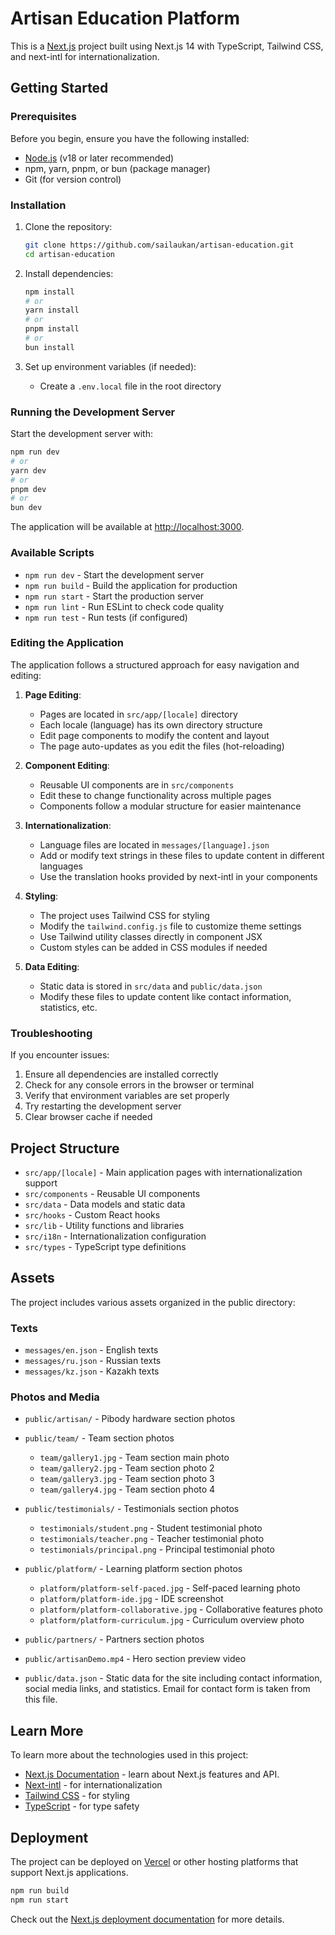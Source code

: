 # Artisan Education Platform

This is a [Next.js](https://nextjs.org) project built using Next.js 14 with TypeScript, Tailwind CSS, and next-intl for internationalization.

## Getting Started

### Prerequisites

Before you begin, ensure you have the following installed:

- [Node.js](https://nodejs.org/) (v18 or later recommended)
- npm, yarn, pnpm, or bun (package manager)
- Git (for version control)

### Installation

1. Clone the repository:

   ```bash
   git clone https://github.com/sailaukan/artisan-education.git
   cd artisan-education
   ```

2. Install dependencies:

   ```bash
   npm install
   # or
   yarn install
   # or
   pnpm install
   # or
   bun install
   ```

3. Set up environment variables (if needed):
   - Create a `.env.local` file in the root directory

### Running the Development Server

Start the development server with:

```bash
npm run dev
# or
yarn dev
# or
pnpm dev
# or
bun dev
```

The application will be available at [http://localhost:3000](http://localhost:3000).

### Available Scripts

- `npm run dev` - Start the development server
- `npm run build` - Build the application for production
- `npm run start` - Start the production server
- `npm run lint` - Run ESLint to check code quality
- `npm run test` - Run tests (if configured)

### Editing the Application

The application follows a structured approach for easy navigation and editing:

1. **Page Editing**:

   - Pages are located in `src/app/[locale]` directory
   - Each locale (language) has its own directory structure
   - Edit page components to modify the content and layout
   - The page auto-updates as you edit the files (hot-reloading)

2. **Component Editing**:

   - Reusable UI components are in `src/components`
   - Edit these to change functionality across multiple pages
   - Components follow a modular structure for easier maintenance

3. **Internationalization**:

   - Language files are located in `messages/[language].json`
   - Add or modify text strings in these files to update content in different languages
   - Use the translation hooks provided by next-intl in your components

4. **Styling**:

   - The project uses Tailwind CSS for styling
   - Modify the `tailwind.config.js` file to customize theme settings
   - Use Tailwind utility classes directly in component JSX
   - Custom styles can be added in CSS modules if needed

5. **Data Editing**:
   - Static data is stored in `src/data` and `public/data.json`
   - Modify these files to update content like contact information, statistics, etc.

### Troubleshooting

If you encounter issues:

1. Ensure all dependencies are installed correctly
2. Check for any console errors in the browser or terminal
3. Verify that environment variables are set properly
4. Try restarting the development server
5. Clear browser cache if needed

## Project Structure

- `src/app/[locale]` - Main application pages with internationalization support
- `src/components` - Reusable UI components
- `src/data` - Data models and static data
- `src/hooks` - Custom React hooks
- `src/lib` - Utility functions and libraries
- `src/i18n` - Internationalization configuration
- `src/types` - TypeScript type definitions

## Assets

The project includes various assets organized in the public directory:

### Texts

- `messages/en.json` - English texts
- `messages/ru.json` - Russian texts
- `messages/kz.json` - Kazakh texts

### Photos and Media

- `public/artisan/` - Pibody hardware section photos
- `public/team/` - Team section photos
  - `team/gallery1.jpg` - Team section main photo
  - `team/gallery2.jpg` - Team section photo 2
  - `team/gallery3.jpg` - Team section photo 3
  - `team/gallery4.jpg` - Team section photo 4
- `public/testimonials/` - Testimonials section photos
  - `testimonials/student.png` - Student testimonial photo
  - `testimonials/teacher.png` - Teacher testimonial photo
  - `testimonials/principal.png` - Principal testimonial photo
- `public/platform/` - Learning platform section photos
  - `platform/platform-self-paced.jpg` - Self-paced learning photo
  - `platform/platform-ide.jpg` - IDE screenshot
  - `platform/platform-collaborative.jpg` - Collaborative features photo
  - `platform/platform-curriculum.jpg` - Curriculum overview photo
- `public/partners/` - Partners section photos
- `public/artisanDemo.mp4` - Hero section preview video

- `public/data.json` - Static data for the site including contact information, social media links, and statistics. Email for contact form is taken from this file.

## Learn More

To learn more about the technologies used in this project:

- [Next.js Documentation](https://nextjs.org/docs) - learn about Next.js features and API.
- [Next-intl](https://next-intl-docs.vercel.app/) - for internationalization
- [Tailwind CSS](https://tailwindcss.com/docs) - for styling
- [TypeScript](https://www.typescriptlang.org/docs/) - for type safety

## Deployment

The project can be deployed on [Vercel](https://vercel.com/new) or other hosting platforms that support Next.js applications.

```bash
npm run build
npm run start
```

Check out the [Next.js deployment documentation](https://nextjs.org/docs/app/building-your-application/deploying) for more details.
